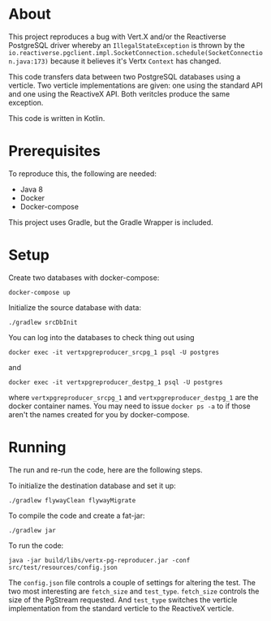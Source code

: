About
=====
This project reproduces a bug with Vert.X and/or the Reactiverse PostgreSQL driver whereby an `IllegalStateException`
is thrown by the `io.reactiverse.pgclient.impl.SocketConnection.schedule(SocketConnection.java:173)` because it
believes it's Vertx `Context` has changed.

This code transfers data between two PostgreSQL databases using a verticle. Two verticle implementations are given:
one using the standard API and one using the ReactiveX API. Both veritcles produce the same exception.

This code is written in Kotlin.

Prerequisites
=============

To reproduce this, the following are needed:

* Java 8
* Docker
* Docker-compose

This project uses Gradle, but the Gradle Wrapper is included.

Setup
=====

Create two databases with docker-compose:

```
docker-compose up
```

Initialize the source database with data:

```
./gradlew srcDbInit
```

You can log into the databases to check thing out using

```
docker exec -it vertxpgreproducer_srcpg_1 psql -U postgres
```

and

```
docker exec -it vertxpgreproducer_destpg_1 psql -U postgres
```

where `vertxpgreproducer_srcpg_1` and `vertxpgreproducer_destpg_1` are the docker container names. You may need to issue
`docker ps -a` to if those aren't the names created for you by docker-compose.

Running
=======

The run and re-run the code, here are the following steps.

To initialize the destination database and set it up:

```
./gradlew flywayClean flywayMigrate
```

To compile the code and create a fat-jar:

```
./gradlew jar
```

To run the code:

```
java -jar build/libs/vertx-pg-reproducer.jar -conf src/test/resources/config.json
```

The `config.json` file controls a couple of settings for altering the test. The two most interesting are
`fetch_size` and `test_type`. `fetch_size` controls the size of the PgStream requested. And `test_type` switches
the verticle implementation from the standard verticle to the ReactiveX verticle.